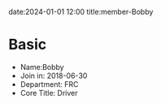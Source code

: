 date:2024-01-01 12:00
title:member-Bobby

# Basic
* Name:Bobby
* Join in: 2018-06-30
* Department: FRC
* Core Title: Driver
